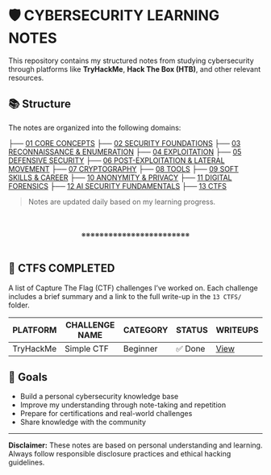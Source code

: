 # 🛡️ CYBERSECURITY LEARNING NOTES

This repository contains my structured notes from studying cybersecurity through platforms like **TryHackMe**, **Hack The Box (HTB)**, and other relevant resources.

## 📚 Structure

The notes are organized into the following domains:

├── [01 CORE CONCEPTS]()
├── [02 SECURITY FOUNDATIONS]()
├── [03 RECONNAISSANCE & ENUMERATION]()
├── [04 EXPLOITATION]()
├── [05 DEFENSIVE SECURITY]()
├── [06 POST-EXPLOITATION & LATERAL MOVEMENT]()
├── [07 CRYPTOGRAPHY]()
├── [08 TOOLS]()
├── [09 SOFT SKILLS & CAREER]()
├── [10 ANONYMITY & PRIVACY]()
├── [11 DIGITAL FORENSICS]()
├── [12 AI SECURITY FUNDAMENTALS]()
├── [13 CTFS]()


> Notes are updated daily based on my learning progress.
<div align="center">
<br>
<br>
※※※※※※※※※※※※※※※※※※※※※※※※
<br>
<br>
</div>

## 🚩 CTFS COMPLETED

A list of Capture The Flag (CTF) challenges I’ve worked on. Each challenge includes a brief summary and a link to the full write-up in the `13 CTFS/` folder.

| PLATFORM  | CHALLENGE NAME | CATEGORY | STATUS | WRITEUPS                                  |
| --------- | -------------- | -------- | ------ | ----------------------------------------- |
| TryHackMe | Simple CTF     | Beginner | ✅ Done | [View](13%20CTFS/TryHackMe_Simple_CTF.md) |




## 🚀 Goals

- Build a personal cybersecurity knowledge base
- Improve my understanding through note-taking and repetition
- Prepare for certifications and real-world challenges
- Share knowledge with the community



---

**Disclaimer:** These notes are based on personal understanding and learning. Always follow responsible disclosure practices and ethical hacking guidelines.
